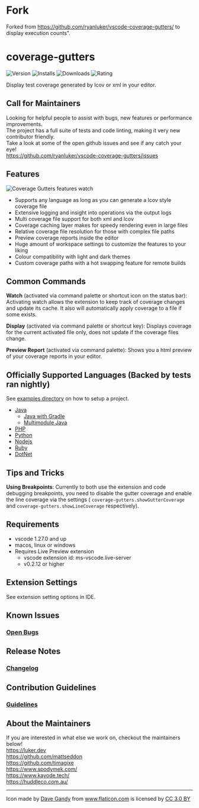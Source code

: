 # Fork

Forked from https://github.com/ryanluker/vscode-coverage-gutters/ to display execution counts".

# coverage-gutters

![Version](https://img.shields.io/visual-studio-marketplace/v/ryanluker.vscode-coverage-gutters)
![Installs](https://img.shields.io/visual-studio-marketplace/i/ryanluker.vscode-coverage-gutters)
![Downloads](https://img.shields.io/visual-studio-marketplace/d/ryanluker.vscode-coverage-gutters)
![Rating](https://img.shields.io/visual-studio-marketplace/r/ryanluker.vscode-coverage-gutters)

Display test coverage generated by lcov or xml in your editor.

## Call for Maintainers
Looking for helpful people to assist with bugs, new features or performance improvements.  
The project has a full suite of tests and code linting, making it very new contributor friendly.  
Take a look at some of the open github issues and see if any catch your eye!  
https://github.com/ryanluker/vscode-coverage-gutters/issues

## Features
![Coverage Gutters features watch](promo_images/coverage-gutters-features-1.gif)

- Supports any language as long as you can generate a lcov style coverage file
- Extensive logging and insight into operations via the output logs
- Multi coverage file support for both xml and lcov
- Coverage caching layer makes for speedy rendering even in large files
- Relative coverage file resolution for those with complex file paths
- Preview coverage reports inside the editor
- Huge amount of workspace settings to customize the features to your liking
- Colour compatibility with light and dark themes
- Custom coverage paths with a hot swapping feature for remote builds

## Common Commands
**Watch** (activated via command palette or shortcut icon on the status bar):
Activating watch allows the extension to keep track of coverage changes and update its cache. It also will automatically apply coverage to a file if some exists.

**Display** (activated via command palette or shortcut key):
Displays coverage for the current activated file only, does not update if the coverage files change.

**Preview Report** (activated via command palette):
Shows you a html preview of your coverage reports in your editor.

## Officially Supported Languages (Backed by tests ran nightly)

See [examples directory](example) on how to setup a project.

- [Java](example/java)
  - [Java with Gradle](example/java-gradle)
  - [Multimodule Java](example/multimodule-java)
- [PHP](example/php)
- [Python](example/python)
- [Nodejs](example/node)
- [Ruby](example/ruby)
- [DotNet](example/dotnet)

## Tips and Tricks
**Using Breakpoints**: Currently to both use the extension and code debugging breakpoints, you need to disable the gutter coverage and enable the line coverage via the settings ( `coverage-gutters.showGutterCoverage` and `coverage-gutters.showLineCoverage` respectively).

## Requirements
- vscode 1.27.0 and up
- macos, linux or windows
- Requires Live Preview extension
  - vscode extension id: ms-vscode.live-server
  - v0.2.12 or higher

## Extension Settings
See extension setting options in IDE.

## Known Issues
### [Open Bugs](https://github.com/ryanluker/vscode-coverage-gutters/issues?q=is%3Aopen+is%3Aissue+label%3Abug)

## Release Notes
### [Changelog](https://github.com/ryanluker/vscode-coverage-gutters/releases)

## Contribution Guidelines
### [Guidelines](/CONTRIBUTING.md)

## About the Maintainers
If you are interested in what else we work on, checkout the maintainers below!  
https://luker.dev  
https://github.com/mattseddon  
https://github.com/timagixe  
https://www.spodymek.com/  
https://www.kayode.tech/  
https://huddleco.com.au/  


-----------------------------------------------------------------------------------------------------------

<div>Icon made by <a href="http://www.flaticon.com/authors/dave-gandy" title="Dave Gandy">Dave Gandy</a> from <a href="http://www.flaticon.com" title="Flaticon">www.flaticon.com</a> is licensed by <a href="http://creativecommons.org/licenses/by/3.0/" title="Creative Commons BY 3.0" target="_blank">CC 3.0 BY</a></div>
